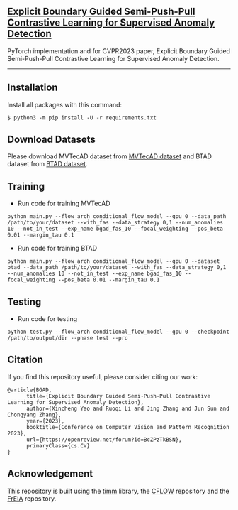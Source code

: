 ## [Explicit Boundary Guided Semi-Push-Pull Contrastive Learning for Supervised Anomaly Detection](https://arxiv.org/abs/2207.01463)

PyTorch implementation and for CVPR2023 paper, Explicit Boundary Guided Semi-Push-Pull Contrastive Learning for Supervised Anomaly Detection.

---

## Installation
Install all packages with this command:
```
$ python3 -m pip install -U -r requirements.txt
```

## Download Datasets
Please download MVTecAD dataset from [MVTecAD dataset](https://www.mvtec.com/de/unternehmen/forschung/datasets/mvtec-ad/) and BTAD dataset from [BTAD dataset](http://avires.dimi.uniud.it/papers/btad/btad.zip).


## Training
- Run code for training MVTecAD
```
python main.py --flow_arch conditional_flow_model --gpu 0 --data_path /path/to/your/dataset --with_fas --data_strategy 0,1 --num_anomalies 10 --not_in_test --exp_name bgad_fas_10 --focal_weighting --pos_beta 0.01 --margin_tau 0.1
```
- Run code for training BTAD
```
python main.py --flow_arch conditional_flow_model --gpu 0 --dataset btad --data_path /path/to/your/dataset --with_fas --data_strategy 0,1 --num_anomalies 10 --not_in_test --exp_name bgad_fas_10 --focal_weighting --pos_beta 0.01 --margin_tau 0.1
```

## Testing
- Run code for testing
```
python test.py --flow_arch conditional_flow_model --gpu 0 --checkpoint /path/to/output/dir --phase test --pro 
```


## Citation

If you find this repository useful, please consider citing our work:
```
@article{BGAD,
      title={Explicit Boundary Guided Semi-Push-Pull Contrastive Learning for Supervised Anomaly Detection}, 
      author={Xincheng Yao and Ruoqi Li and Jing Zhang and Jun Sun and Chongyang Zhang},
      year={2023},
      booktitle={Conference on Computer Vision and Pattern Recognition 2023},
      url={https://openreview.net/forum?id=BcZPzTkBSN},
      primaryClass={cs.CV}
}
```

## Acknowledgement

This repository is built using the [timm](https://github.com/rwightman/pytorch-image-models) library, the [CFLOW](https://github.com/gudovskiy/cflow-ad) repository and the [FrEIA](https://github.com/VLL-HD/FrEIA) repository.


